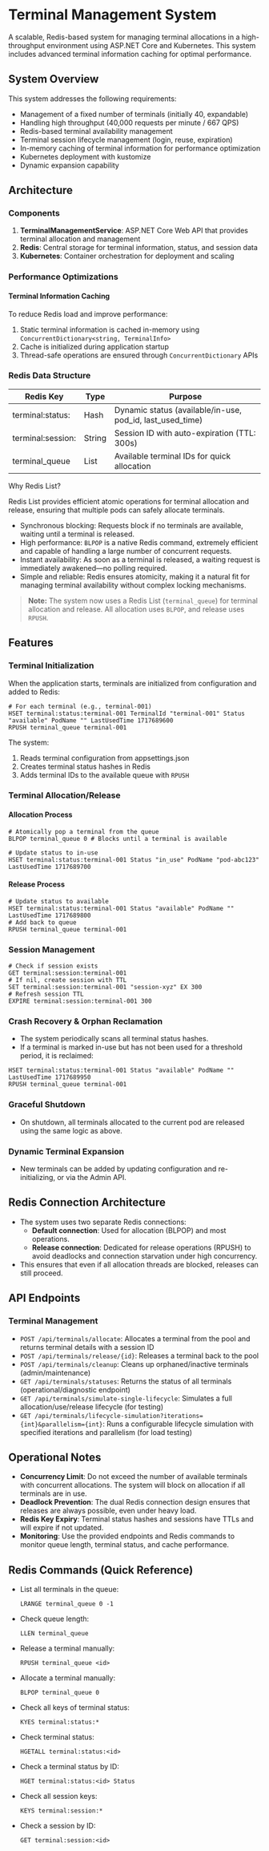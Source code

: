 # Terminal Management System

A scalable, Redis-based system for managing terminal allocations in a high-throughput environment using ASP.NET Core and Kubernetes. This system includes advanced terminal information caching for optimal performance.

## System Overview

This system addresses the following requirements:

- Management of a fixed number of terminals (initially 40, expandable)
- Handling high throughput (40,000 requests per minute / 667 QPS)
- Redis-based terminal availability management
- Terminal session lifecycle management (login, reuse, expiration)
- In-memory caching of terminal information for performance optimization
- Kubernetes deployment with kustomize
- Dynamic expansion capability

## Architecture

### Components

1. **TerminalManagementService**: ASP.NET Core Web API that provides terminal allocation and management
2. **Redis**: Central storage for terminal information, status, and session data
3. **Kubernetes**: Container orchestration for deployment and scaling

### Performance Optimizations

#### Terminal Information Caching

To reduce Redis load and improve performance:

1. Static terminal information is cached in-memory using `ConcurrentDictionary<string, TerminalInfo>`
2. Cache is initialized during application startup
3. Thread-safe operations are ensured through `ConcurrentDictionary` APIs

### Redis Data Structure

| Redis Key | Type | Purpose |
|-----------|------|---------|
| terminal:status:<id> | Hash | Dynamic status (available/in-use, pod_id, last_used_time) |
| terminal:session:<id> | String | Session ID with auto-expiration (TTL: 300s) |
| terminal_queue | List | Available terminal IDs for quick allocation |

Why Redis List?

Redis List provides efficient atomic operations for terminal allocation and release, ensuring that multiple pods can safely allocate terminals.

- Synchronous blocking: Requests block if no terminals are available, waiting until a terminal is released.
- High performance: `BLPOP` is a native Redis command, extremely efficient and capable of handling a large number of concurrent requests.
- Instant availability: As soon as a terminal is released, a waiting request is immediately awakened—no polling required.
- Simple and reliable: Redis ensures atomicity, making it a natural fit for managing terminal availability without complex locking mechanisms.

> **Note:** The system now uses a Redis List (`terminal_queue`) for terminal allocation and release. All allocation uses `BLPOP`, and release uses `RPUSH`.

## Features

### Terminal Initialization

When the application starts, terminals are initialized from configuration and added to Redis:

```redis
# For each terminal (e.g., terminal-001)
HSET terminal:status:terminal-001 TerminalId "terminal-001" Status "available" PodName "" LastUsedTime 1717689600
RPUSH terminal_queue terminal-001
```

The system:

1. Reads terminal configuration from appsettings.json
2. Creates terminal status hashes in Redis
3. Adds terminal IDs to the available queue with `RPUSH`

### Terminal Allocation/Release

#### Allocation Process

```redis
# Atomically pop a terminal from the queue
BLPOP terminal_queue 0 # Blocks until a terminal is available

# Update status to in-use
HSET terminal:status:terminal-001 Status "in_use" PodName "pod-abc123" LastUsedTime 1717689700
```

#### Release Process

```redis
# Update status to available
HSET terminal:status:terminal-001 Status "available" PodName "" LastUsedTime 1717689800
# Add back to queue
RPUSH terminal_queue terminal-001
```

### Session Management

```redis
# Check if session exists
GET terminal:session:terminal-001
# If nil, create session with TTL
SET terminal:session:terminal-001 "session-xyz" EX 300
# Refresh session TTL
EXPIRE terminal:session:terminal-001 300
```

### Crash Recovery & Orphan Reclamation

- The system periodically scans all terminal status hashes.
- If a terminal is marked in-use but has not been used for a threshold period, it is reclaimed:

```redis
HSET terminal:status:terminal-001 Status "available" PodName "" LastUsedTime 1717689950
RPUSH terminal_queue terminal-001
```

### Graceful Shutdown

- On shutdown, all terminals allocated to the current pod are released using the same logic as above.

### Dynamic Terminal Expansion

- New terminals can be added by updating configuration and re-initializing, or via the Admin API.

## Redis Connection Architecture

- The system uses two separate Redis connections:
  - **Default connection**: Used for allocation (BLPOP) and most operations.
  - **Release connection**: Dedicated for release operations (RPUSH) to avoid deadlocks and connection starvation under high concurrency.
- This ensures that even if all allocation threads are blocked, releases can still proceed.

## API Endpoints

### Terminal Management

- `POST /api/terminals/allocate`: Allocates a terminal from the pool and returns terminal details with a session ID
- `POST /api/terminals/release/{id}`: Releases a terminal back to the pool
- `POST /api/terminals/cleanup`: Cleans up orphaned/inactive terminals (admin/maintenance)
- `GET /api/terminals/statuses`: Returns the status of all terminals (operational/diagnostic endpoint)
- `GET /api/terminals/simulate-single-lifecycle`: Simulates a full allocation/use/release lifecycle (for testing)
- `GET /api/terminals/lifecycle-simulation?iterations={int}&parallelism={int}`: Runs a configurable lifecycle simulation with specified iterations and parallelism (for load testing)

## Operational Notes

- **Concurrency Limit**: Do not exceed the number of available terminals with concurrent allocations. The system will block on allocation if all terminals are in use.
- **Deadlock Prevention**: The dual Redis connection design ensures that releases are always possible, even under heavy load.
- **Redis Key Expiry**: Terminal status hashes and sessions have TTLs and will expire if not updated.
- **Monitoring**: Use the provided endpoints and Redis commands to monitor queue length, terminal status, and cache performance.

## Redis Commands (Quick Reference)

- List all terminals in the queue:

  ```redis
  LRANGE terminal_queue 0 -1
  ```

- Check queue length:

  ```redis
  LLEN terminal_queue
  ```

- Release a terminal manually:

  ```redis
  RPUSH terminal_queue <id>
  ```

- Allocate a terminal manually:

  ```redis
  BLPOP terminal_queue 0
  ```

- Check all keys of terminal status:

  ```redis
  KYES terminal:status:*
  ```

- Check terminal status:

  ```redis
  HGETALL terminal:status:<id>
  ```

- Check a terminal status by ID:

  ```redis
  HGET terminal:status:<id> Status
  ```

- Check all session keys:

  ```redis
  KEYS terminal:session:*
  ```

- Check a session by ID:

  ```redis
  GET terminal:session:<id>
  ```